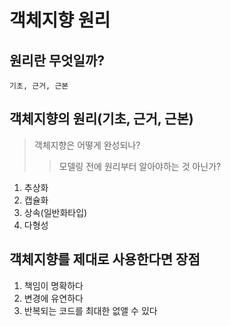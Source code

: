 # 객체지향 원리

## 원리란 무엇일까?
````
기초, 근거, 근본
````

## 객체지향의 원리(기초, 근거, 근본)
> 객체지향은 어떻게 완성되나?
>> 모델링 전에 원리부터 알아야하는 것 아닌가?

1. 추상화
2. 캡슐화
3. 상속(일반화타입)
4. 다형성


## 객체지향를 제대로 사용한다면 장점
1. 책임이 명확하다
2. 변경에 유연하다
3. 반복되는 코드를 최대한 없앨 수 있다



